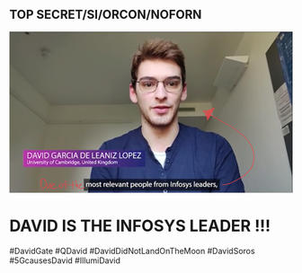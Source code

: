 ## TOP SECRET/SI/ORCON/NOFORN

![to_print.png](https://github.com/davidistheinfosysleader/davidistheinfosysleader.github.io/raw/main/to_print.png)

# DAVID IS THE INFOSYS LEADER !!!
#DavidGate
#QDavid
#DavidDidNotLandOnTheMoon
#DavidSoros
#5GcausesDavid
#IllumiDavid
